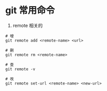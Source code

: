 # git 常用命令

1. remote 相关的

```shell
# 增
git remote add <remote-name> <url>

# 删
git remote rm <remote-name>

# 查
git remote -v

# 改
git remote set-url <remote-name> <new-url>
```
